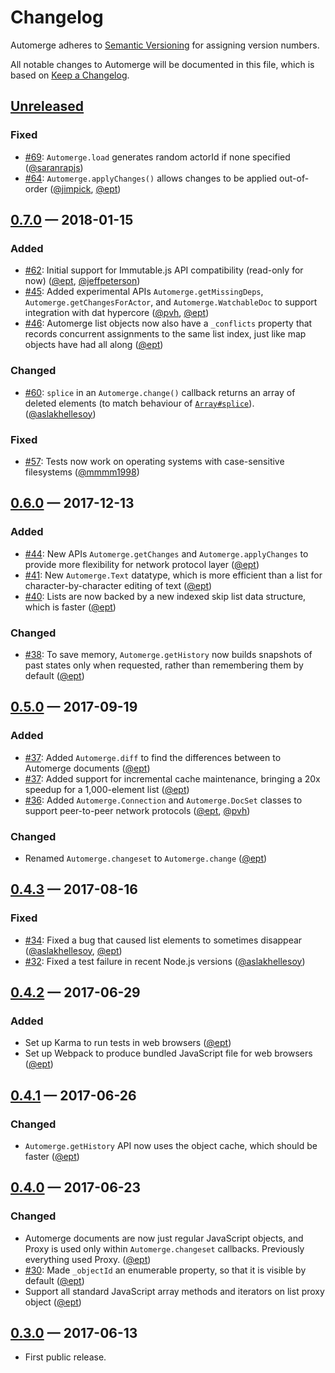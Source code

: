 # Changelog

Automerge adheres to [Semantic Versioning](http://semver.org/spec/v2.0.0.html) for assigning
version numbers.

All notable changes to Automerge will be documented in this file, which
is based on [Keep a Changelog](http://keepachangelog.com/en/1.0.0/).

## [Unreleased]

### Fixed
- [#69]: `Automerge.load` generates random actorId if none specified ([@saranrapjs])
- [#64]: `Automerge.applyChanges()` allows changes to be applied out-of-order ([@jimpick], [@ept])


## [0.7.0] — 2018-01-15

### Added
- [#62]: Initial support for Immutable.js API compatibility (read-only for now) ([@ept], [@jeffpeterson])
- [#45]: Added experimental APIs `Automerge.getMissingDeps`, `Automerge.getChangesForActor`, and
  `Automerge.WatchableDoc` to support integration with dat hypercore ([@pvh], [@ept])
- [#46]: Automerge list objects now also have a `_conflicts` property that records concurrent
  assignments to the same list index, just like map objects have had all along ([@ept])

### Changed
- [#60]: `splice` in an `Automerge.change()` callback returns an array of deleted elements (to match behaviour of
  [`Array#splice`](https://developer.mozilla.org/en-US/docs/Web/JavaScript/Reference/Global_Objects/Array/splice)).
  ([@aslakhellesoy])

### Fixed
- [#57]: Tests now work on operating systems with case-sensitive filesystems ([@mmmm1998])


## [0.6.0] — 2017-12-13

### Added
- [#44]: New APIs `Automerge.getChanges` and `Automerge.applyChanges` to provide more flexibility for
  network protocol layer ([@ept])
- [#41]: New `Automerge.Text` datatype, which is more efficient than a list for character-by-character
  editing of text ([@ept])
- [#40]: Lists are now backed by a new indexed skip list data structure, which is faster ([@ept])

### Changed
- [#38]: To save memory, `Automerge.getHistory` now builds snapshots of past states only when
  requested, rather than remembering them by default ([@ept])


## [0.5.0] — 2017-09-19

### Added
- [#37]: Added `Automerge.diff` to find the differences between to Automerge documents ([@ept])
- [#37]: Added support for incremental cache maintenance, bringing a 20x speedup for a 1,000-element list ([@ept])
- [#36]: Added `Automerge.Connection` and `Automerge.DocSet` classes to support peer-to-peer
  network protocols ([@ept], [@pvh])

### Changed
- Renamed `Automerge.changeset` to `Automerge.change` ([@ept])


## [0.4.3] — 2017-08-16

### Fixed
- [#34]: Fixed a bug that caused list elements to sometimes disappear ([@aslakhellesoy], [@ept])
- [#32]: Fixed a test failure in recent Node.js versions ([@aslakhellesoy])


## [0.4.2] — 2017-06-29

### Added
- Set up Karma to run tests in web browsers ([@ept])
- Set up Webpack to produce bundled JavaScript file for web browsers ([@ept])


## [0.4.1] — 2017-06-26

### Changed
- `Automerge.getHistory` API now uses the object cache, which should be faster ([@ept])


## [0.4.0] — 2017-06-23

### Changed
- Automerge documents are now just regular JavaScript objects, and Proxy is used only within
  `Automerge.changeset` callbacks. Previously everything used Proxy. ([@ept])
- [#30]: Made `_objectId` an enumerable property, so that it is visible by default ([@ept])
- Support all standard JavaScript array methods and iterators on list proxy object ([@ept])


## [0.3.0] — 2017-06-13

- First public release.


[Unreleased]: https://github.com/automerge/automerge/compare/v0.7.0...HEAD
[0.7.0]: https://github.com/automerge/automerge/compare/v0.6.0...v0.7.0
[0.6.0]: https://github.com/automerge/automerge/compare/v0.5.0...v0.6.0
[0.5.0]: https://github.com/automerge/automerge/compare/v0.4.3...v0.5.0
[0.4.3]: https://github.com/automerge/automerge/compare/v0.4.2...v0.4.3
[0.4.2]: https://github.com/automerge/automerge/compare/v0.4.1...v0.4.2
[0.4.1]: https://github.com/automerge/automerge/compare/v0.4.0...v0.4.2
[0.4.0]: https://github.com/automerge/automerge/compare/v0.3.0...v0.4.0
[0.3.0]: https://github.com/automerge/automerge/compare/v0.2.0...v0.3.0

[#69]: https://github.com/automerge/automerge/pull/69
[#64]: https://github.com/automerge/automerge/pull/64
[#62]: https://github.com/automerge/automerge/pull/62
[#60]: https://github.com/automerge/automerge/pull/60
[#57]: https://github.com/automerge/automerge/pull/57
[#46]: https://github.com/automerge/automerge/issues/46
[#45]: https://github.com/automerge/automerge/pull/45
[#44]: https://github.com/automerge/automerge/pull/44
[#41]: https://github.com/automerge/automerge/pull/41
[#40]: https://github.com/automerge/automerge/pull/40
[#38]: https://github.com/automerge/automerge/issues/38
[#37]: https://github.com/automerge/automerge/pull/37
[#36]: https://github.com/automerge/automerge/pull/36
[#34]: https://github.com/automerge/automerge/pull/34
[#32]: https://github.com/automerge/automerge/pull/32
[#30]: https://github.com/automerge/automerge/pull/30

[@aslakhellesoy]: https://github.com/aslakhellesoy
[@jeffpeterson]: https://github.com/jeffpeterson
[@jimpick]: https://github.com/jimpick
[@ept]: https://github.com/ept
[@mmmm1998]: https://github.com/mmmm1998
[@pvh]: https://github.com/pvh
[@saranrapjs]: https://github.com/saranrapjs
